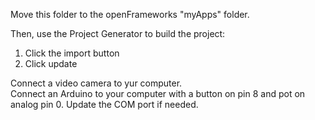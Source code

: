 Move this folder to the openFrameworks "myApps" folder.  

Then, use the Project Generator to build the project:  
  1. Click the import button  
  2. Click update  

Connect a video camera to yur computer.  
Connect an Arduino to your computer with a button on pin 8 and pot on analog pin 0. Update the COM port if needed.  